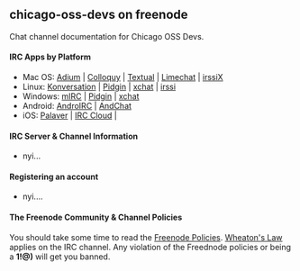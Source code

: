 ## chicago-oss-devs on freenode

Chat channel documentation for Chicago OSS Devs.

#### IRC Apps by Platform

* Mac OS: [Adium](https://adium.im/) | [Colloquy](http://colloquy.info/project/) | [Textual](https://www.codeux.com/textual/) | [Limechat](http://limechat.net/mac/) | [irssiX](http://adlr.info/?Irssix)
* Linux: [Konversation](https://konversation.kde.org/) | [Pidgin](http://www.pidgin.im/) | [xchat](http://xchat.org/) | [irssi](http://www.irssi.org/)
* Windows: [mIRC](http://www.mirc.com/get.html) | [Pidgin](http://www.pidgin.im/) | [xchat](https://hexchat.github.io/)
* Android: [AndroIRC](https://play.google.com/store/apps/details?id=com.androirc&hl=en) | [AndChat](https://play.google.com/store/apps/details?id=net.andchat&hl=en)
* iOS: [Palaver](https://palaverapp.com/) | [IRC Cloud](https://blog.irccloud.com/ios-app-announcement/) | 

#### IRC Server & Channel Information

- nyi...


#### Registering an account

- nyi....


#### The Freenode Community & Channel Policies

You should take some time to read the [Freenode Policies](http://freenode.net/channel_guidelines.shtml). [Wheaton's Law](http://www.urbandictionary.com/define.php?term=Wheaton%27s+Law) applies on the IRC channel. Any violation of the Freednode policies or being a **1!@)** will get you banned.
